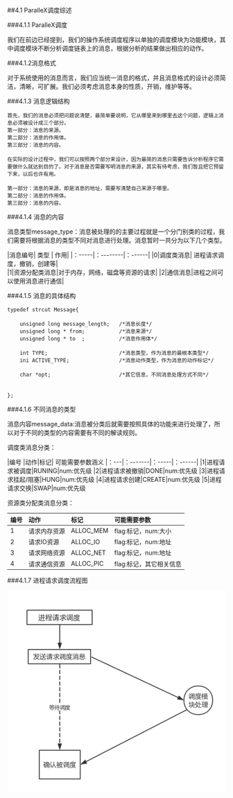 ##4.1 ParalleX调度综述

###4.1.1 ParalleX调度

我们在前边已经提到，我们的操作系统调度程序以单独的调度模块为功能模块，其中调度模块不断分析调度链表上的消息，根据分析的结果做出相应的动作。

###4.1.2消息格式

对于系统使用的消息而言，我们应当统一消息的格式，并且消息格式的设计必须简洁，清晰，可扩展。我们必须考虑消息本身的性质，开销，维护等等。

###4.1.3 消息逻辑结构


    首先，我们的消息必须把问题说清楚，最简单要说明，它从哪里来到哪里去这个问题，逻辑上消息必须被设计成三个部分。
    第一部分：消息的来源。
    第二部分：消息的作用体。
    第三部分：消息的内容。

    在实际的设计过程中，我们可以按照两个部分来设计，因为最简的消息只需要告诉分析程序它需要做什么就达到目的了。对于消息是否需要写明消息的来源，其实有待考虑，我们暂且把它预留下来，以后也许有用。
    
    第一部分：消息的来源，即是消息的地址，需要写清楚自己来源于哪里。
    第二部分：消息的作用体。
    第三部分：消息的内容。
    
    
###4.1.4 消息的内容

消息类型message_type：消息被处理的的主要过程就是一个分门别类的过程，我们需要将根据消息的类型不同对消息进行处理。消息暂时一共分为以下几个类型。

|消息编号|    类型  |   作用|
|：-----|：--------|：------|
|0|调度类消息| 进程请求调度，撤销，创建等|     
|1|资源分配类消息|对于内存，网络，磁盘等资源的请求|
|2|通信消息|进程之间可以使用消息进行通信|


###4.1.5 消息的具体结构

```
typedef strcut Message{

    unsigned long message_length;   /*消息长度*/
    unsigned long * from;           /*消息来源*/
    unsigned long * to  ;           /*消息作用体*/
    
    int TYPE;                       /*消息类型，作为消息的最根本类型*/
    ini ACTIVE_TYPE;                /*消息动作类型，作为消息的动作标记*/
    
    char *opt;                      /*其它信息，不同消息处理方式不同*/
    

};

```

###4.1.6 不同消息的类型

消息内容message_data:消息被分类后就需要按照具体的功能来进行处理了，所以对于不同的类型的内容需要有不同的解读规则。

调度类消息分类：

|编号 |动作|标记| 可能需要参数涵义
|：---|：-------|：-----|：------|
|1|进程请求被调度|RUNING|num:优先级
|2|进程请求被撤销|DONE|num:优先级
|3|进程请求挂起/阻塞|HUNG|num:优先级
|4|进程请求创建|CREATE|num:优先级
|5|进程请求交换|SWAP|num:优先级

资源类分配类消息分类：

|编号|动作|标记|可能需要参数|
|:-----|:-------|:--------|:--------|
|1|请求内存资源|ALLOC_MEM|flag:标记，num:大小|
|2|请求IO资源|ALLOC_IO|flag:标记，num:地址|
|3|请求网络资源|ALLOC_NET|flag:标记，num:地址|
|4|请求通信资源|ALLOC_PIC|flag:标记，其它相关信息|


###4.1.7 进程请求调度流程图

![ss](./image/请求调度.png)


